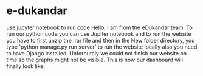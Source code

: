 # e-dukandar 



use jupyter notebook to run code
Hello, I am from the eDukandar team. To run our python code you can use Jupiter notebook and to run the website you have to first unzip the .rar file and then in the New folder directory, you type 'python manage.py run server' to run the website locally also you need to have Django installed. Unfornutaly we could not finish our website on time so the graphs might not be visible. This is how our dashboard will finally look like.

